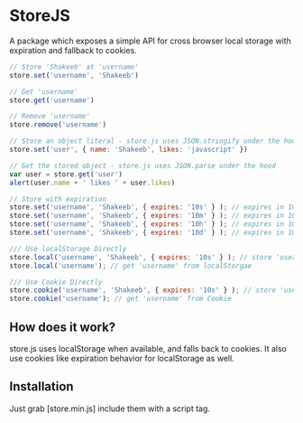 # StoreJS
A package which exposes a simple API for cross browser local storage with expiration and fallback to cookies.

```js
// Store 'Shakeeb' at 'username'
store.set('username', 'Shakeeb')

// Get 'username'
store.get('username')

// Remove 'username'
store.remove('username')

// Store an object literal - store.js uses JSON.stringify under the hood
store.set('user', { name: 'Shakeeb', likes: 'javascript' })

// Get the stored object - store.js uses JSON.parse under the hood
var user = store.get('user')
alert(user.name + ' likes ' + user.likes)

// Store with expiration
store.set('username', 'Shakeeb', { expires: '10s' } ); // expires in 10 seconds
store.set('username', 'Shakeeb', { expires: '10m' } ); // expires in 10 minutes
store.set('username', 'Shakeeb', { expires: '10h' } ); // expires in 10 hours
store.set('username', 'Shakeeb', { expires: '10d' } ); // expires in 10 days

/// Use localStorage Directly
store.local('username', 'Shakeeb', { expires: '10s' } ); // store 'username' to localStorgae and make it expires in 10 seconds
store.local('username'); // get 'username' from localStorgae

/// Use Cookie Directly
store.cookie('username', 'Shakeeb', { expires: '10s' } ); // store 'username' to Cookie and make it expires in 10 seconds
store.cookie('username'); // get 'username' from Cookie
```


How does it work?
------------------
store.js uses localStorage when available, and falls back to cookies. It also use cookies like expiration behavior for localStorage as well.

Installation
------------
Just grab [store.min.js] include them with a script tag.
